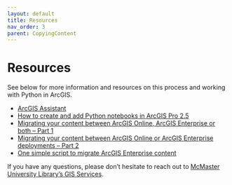 ```yaml
---  
layout: default
title: Resources
nav_order: 3
parent: CopyingContent
---  
```


# Resources 

See below for more information and resources on this process and working with Python in ArcGIS. 

- [ArcGIS Assistant](https://assistant.esri-ps.com/signin)
- [How to create and add Python notebooks in ArcGIS Pro 2.5](https://www.esri.com/arcgis-blog/products/arcgis-pro/analytics/how-to-create-and-add-python-notebooks-in-arcgis-pro-2-5/) 
- [Migrating your content between ArcGIS Online, ArcGIS Enterprise or both – Part 1](https://resources.esri.ca/getting-technical/migrating-your-content-between-arcgis-online-arcgis-enterprise-or-both-part-1) 
- [Migrating your content between ArcGIS Online or ArcGIS Enterprise deployments – Part 2](https://resources.esri.ca/getting-technical/migrate-your-content-between-arcgis-online-or-arcgis-enterprise-deployments-or-both-part-2) 
- [One simple script to migrate ArcGIS Enterprise content](https://resources.esri.ca/getting-technical/one-simple-script-to-migrate-arcgis-enterprise-content) 


If you have any questions, please don’t hesitate to reach out to [McMaster University Library’s GIS Services](mailto:libgis@mcmaster.ca).  
